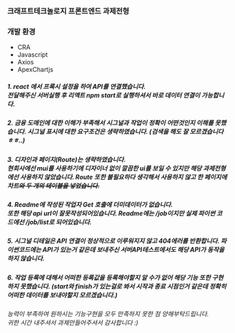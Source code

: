 ### 크래프트테크놀로지 프론트엔드 과제전형

### 개발 환경

- CRA
- Javascript
- Axios
- ApexChartjs

##### 1. react 에서 프록시 설정을 하여 API를 연결했습니다. <br> 전달해주신 서버실행 후 리액트 npm start로 실행하셔서 바로 데이터 연결이 가능합니다.

##### 2. 금융 도매인에 대한 이해가 부족해서 시그널과 작업이 정확이 어떤것인지 이해를 못했습니다. 시그널 표시에 대한 요구조건은 생략하였습니다. (검색을 해도 잘 모르겠습니다 ㅎㅎ..)

##### 3. 디자인과 페이지(Route)는 생략하였습니다. <br> 현회사에선 mui를 사용하기에 디자이너 없이 깔끔한 ui를 보일 수 있지만 해당 과제전형에선 사용하지 않았습니다. Route 또한 불필요하다 생각해서 사용하지 않고 한 페이지에 차트~~와 두 개의 테이블을 넣었습니다.~~

##### 4. Readme에 작성된 작업자 Get 호출에 더미데이터가 없습니다. <br> 또한 해당 api url이 잘못작성되어있습니다. Readme에는 /job이지만 실제 파이썬 코드에선 /job/list로 되어있습니다.

##### 5. 시그널 디테일은 API 연결이 정상적으로 이루워지지 않고 404에러를 반환합니다. 파이썬코드에는 API가 있는거 같은데 보내주신 서버API테스트에서도 해당 API가 동작을 하지 않습니다.

##### 6. 작업 등록에 대해서 어떠한 등록값을 등록해야할지 알 수가 없어 해당 기능 또한 구현하지 못했습니다. (start와 finish가 있는걸로 봐서 시작과 종료 시점인거 같은데 정확히 어떠한 데이터를 보내야할지 모르겠습니다.)

###### 능력이 부족하여 원하시는 기능구현을 모두 만족하지 못한 점 양해부탁드립니다. <br> 귀한 시간 내주셔서 과제만들어주셔서 감사합니다 :)
